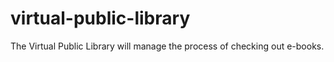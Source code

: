 # virtual-public-library
The Virtual Public Library will manage the process of checking out e-books.
